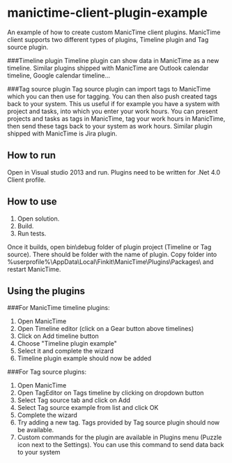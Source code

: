 manictime-client-plugin-example
===============================

An example of how to create custom ManicTime client plugins. ManicTime client supports two different types of plugins, Timeline plugin and Tag source plugin.

###Timeline plugin
Timeline plugin can show data in ManicTime as a new timeline. Similar plugins shipped with ManicTime are Outlook calendar timeline, Google calendar timeline...

###Tag source plugin
Tag source plugin can import tags to ManicTime which you can then use for tagging. You can then also push created tags back to your system. This us useful if for example you have a system with project and tasks, into which you enter your work hours. You can present projects and tasks as tags in ManicTime, tag your work hours in ManicTime, then send these tags back to your system as work hours. Similar plugin shipped with ManicTime is Jira plugin.

How to run
----------
Open in Visual studio 2013 and run. Plugins need to be written for .Net 4.0 Client profile.

How to use
----------
 1. Open solution. 
 2. Build. 
 3. Run tests. 
 
 
Once it builds, open bin\debug folder of plugin project (Timeline or Tag source). There should be folder with the name of plugin.
Copy folder into %userprofile%\AppData\Local\Finkit\ManicTime\Plugins\Packages\ and restart ManicTime.

Using the plugins
-----------------

###For ManicTime timeline plugins:
 1. Open ManicTime
 2. Open Timeline editor (click on a Gear button above timelines)
 3. Click on Add timeline button
 4. Choose "Timeline plugin example"
 5. Select it and complete the wizard
 6. Timeline plugin example should now be added

###For Tag source plugins:
 1. Open ManicTime
 2. Open TagEditor on Tags timeline by clicking on dropdown button
 3. Select Tag source tab and click on Add
 4. Select Tag source example from list and click OK
 5. Complete the wizard
 6. Try adding a new tag. Tags provided by Tag source plugin should now be available.
 7. Custom commands for the plugin are available in Plugins menu (Puzzle icon next to the Settings). You can use this command to send data back to your system
 

 
